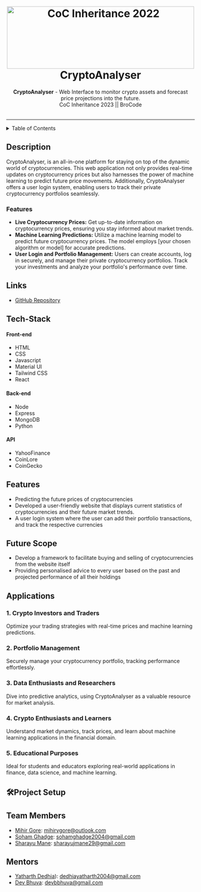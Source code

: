 <h1 align="center">
  <a href="https://github.com/CommunityOfCoders/Inheritance-2023">
    <img src="https://github.com/MihirGore23/CryptoAnalyser/blob/main/assets/logo.jpg" alt="CoC Inheritance 2022" width="500" height="166">
  </a>
  <br>
  CryptoAnalyser
</h1>

<div align="center">
   <strong>CryptoAnalyser</strong> - Web Interface to monitor crypto assets and forecast price projections into the future.<br>
  CoC Inheritance 2023 || BroCode <br> <br>
  </a> 
</div>
<hr>

<details>
<summary>Table of Contents</summary>

- [Description](#description)
- [Links](#links)
- [Tech Stack](#tech-stack)
- [Progress](#progress)
- [Future Scope](#future-scope)
- [Applications](#applications)
- [Project Setup](#project-setup)
- [Usage](#usage)
- [Team Members](#team-members)
- [Mentors](#mentors)
- [Screenshots](#screenshots)

</details>

## Description

CryptoAnalyser, is an all-in-one platform for staying on top of the dynamic world of cryptocurrencies. This web application not only provides real-time updates on cryptocurrency prices but also harnesses the power of machine learning to predict future price movements. Additionally, CryptoAnalyser offers a user login system, enabling users to track their private cryptocurrency portfolios seamlessly.

### Features

- **Live Cryptocurrency Prices:** Get up-to-date information on cryptocurrency prices, ensuring you stay informed about market trends.
- **Machine Learning Predictions:** Utilize a machine learning model to predict future cryptocurrency prices. The model employs [your chosen algorithm or model] for accurate predictions.
- **User Login and Portfolio Management:** Users can create accounts, log in securely, and manage their private cryptocurrency portfolios. Track your investments and analyze your portfolio's performance over time.

## Links

- [GitHub Repository](https://github.com/MihirGore23/CryptoAnalyser)


## Tech-Stack


#### Front-end
- HTML
- CSS
- Javascript
- Material UI
- Tailwind CSS
- React

#### Back-end
- Node
- Express
- MongoDB
- Python

#### API
- YahooFinance
- CoinLore
- CoinGecko


## Features

- Predicting the future prices of cryptocurrencies
-  Developed a user-friendly website that displays current statistics of cryptocurrencies and their future market trends.
- A user login system where the user can add their portfolio transactions, and track the respective currencies


## Future Scope

- Develop a framework to facilitate buying and selling of cryptocurrencies from the website itself
- Providing personalised advice to every user based on the past and projected performance of all their holdings

## Applications


### 1. **Crypto Investors and Traders**

Optimize your trading strategies with real-time prices and machine learning predictions.

### 2. **Portfolio Management**

Securely manage your cryptocurrency portfolio, tracking performance effortlessly.

### 3. **Data Enthusiasts and Researchers**

Dive into predictive analytics, using CryptoAnalyser as a valuable resource for market analysis.

### 4. **Crypto Enthusiasts and Learners**

Understand market dynamics, track prices, and learn about machine learning applications in the financial domain.

### 5. **Educational Purposes**

Ideal for students and educators exploring real-world applications in finance, data science, and machine learning.




## 🛠Project Setup





## Team Members



- [Mihir Gore](https://github.com/MihirGore23): mihirvgore@outlook.com
- [Soham Ghadge](https://github.com/): sohamghadge2004@gmail.com
- [Sharayu Mane](https://github.com/): sharayujmane29@gmail.com


## Mentors


- [Yatharth Dedhia](https://github.com/YatharthDedhia)): dedhiayatharth2004@gmail.com 
- [Dev Bhuva](https://github.com/DEVelooper29): devbbhuva@gmail.com



